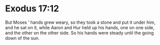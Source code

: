 # Exodus 17:12

But Moses ’ hands grew weary, so they took a stone and put it under him, and he sat on it, while Aaron and Hur held up his hands, one on one side, and the other on the other side. So his hands were steady until the going down of the sun.
